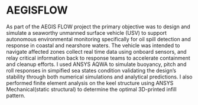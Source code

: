 # AEGISFLOW
As part of the AEGIS FLOW project the primary objective was to design and simulate a  seaworthy unmanned surface vehicle (USV) to support autonomous environmental monitoring specifically for oil spill detection and response in coastal and nearshore waters. The vehicle was intended to navigate affected zones collect real time data using onboard sensors, and relay critical information back to response teams to accelerate containment and cleanup efforts.
I used ANSYS AQWA to simulate buoyancy, pitch and roll responses in simpified sea states condition validating the design’s stability through both numerical simulations and analytical predictions. I also performed finite element analysis on the keel structure using ANSYS Mechanical(static structural) to determine the optimal 3D-printed infill pattern.

